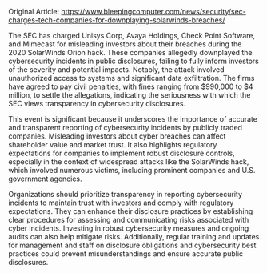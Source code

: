 Original Article: https://www.bleepingcomputer.com/news/security/sec-charges-tech-companies-for-downplaying-solarwinds-breaches/

The SEC has charged Unisys Corp, Avaya Holdings, Check Point Software, and Mimecast for misleading investors about their breaches during the 2020 SolarWinds Orion hack. These companies allegedly downplayed the cybersecurity incidents in public disclosures, failing to fully inform investors of the severity and potential impacts. Notably, the attack involved unauthorized access to systems and significant data exfiltration. The firms have agreed to pay civil penalties, with fines ranging from $990,000 to $4 million, to settle the allegations, indicating the seriousness with which the SEC views transparency in cybersecurity disclosures.

This event is significant because it underscores the importance of accurate and transparent reporting of cybersecurity incidents by publicly traded companies. Misleading investors about cyber breaches can affect shareholder value and market trust. It also highlights regulatory expectations for companies to implement robust disclosure controls, especially in the context of widespread attacks like the SolarWinds hack, which involved numerous victims, including prominent companies and U.S. government agencies.

Organizations should prioritize transparency in reporting cybersecurity incidents to maintain trust with investors and comply with regulatory expectations. They can enhance their disclosure practices by establishing clear procedures for assessing and communicating risks associated with cyber incidents. Investing in robust cybersecurity measures and ongoing audits can also help mitigate risks. Additionally, regular training and updates for management and staff on disclosure obligations and cybersecurity best practices could prevent misunderstandings and ensure accurate public disclosures.